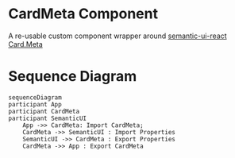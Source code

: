 # CardMeta Component

A re-usable custom component wrapper around [semantic-ui-react Card.Meta](https://react.semantic-ui.com/views/card)

# Sequence Diagram

```mermaid
sequenceDiagram
participant App
participant CardMeta
participant SemanticUI
    App ->> CardMeta: Import CardMeta;
    CardMeta ->> SemanticUI : Import Properties
    SemanticUI ->> CardMeta : Export Properties
    CardMeta ->> App : Export CardMeta
```
